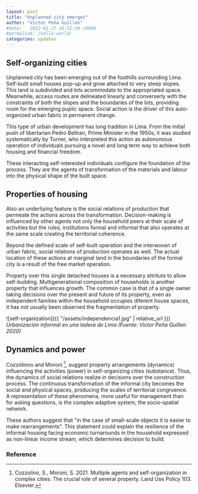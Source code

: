 ```yaml
---
layout: post
title: "Unplanned city emerges"
author: "Victor Peña Guillen"
#date:   2022-01-27 16:52:30 +0900
#permalink: /hello-world/
categories: updates
---
```


## Self-organizing cities

Unplanned city has been emerging out of the foothills surrounding Lima. Self-built small houses pop-up and grow attached to very steep slopes. This land is subdivided and lots acommodate to the appropriated space.
Meanwhile, access routes are delineated linearly and converserly with the constraints of both the slopes and the boundaries of the lots, providing room for the emerging puplic space.
Social action is the driver of this auto-organized urban fabric in permanent change.

This type of urban development has long tradition in Lima. From the initial push of libertarian Pedro Beltran, Prime Minister in the 1950s; it was studied systematically by Turner, who interpreted this action as autonomous operation of individuals pursuing a novel and long term way to achieve both housing and financial freedom.

These interacting self-interested individuals configure the foundation of the process. They are the agents of transformation of the materials and labour into the physical shape of the built space.

## Properties of housing

Also an underliying feature is the social relations of production that permeate the actions across the transformation. Decision-making is influenced by other agents not only the household peers at their scale of activities but the rules, institutions formal and informal that also operates at the same scale creating the territorial coherence.

Beyond the defined scale of self-built operation and the interwoven of urban fabric, social relations of production operates as well. The actual location of these actions at marginal land in the boundaries of the formal city is a result of the free market operation.

Property over this single detached houses is a necessary attritute to allow self-building. Multigenerational composition of households is another property that influences growth.
The common case is that of a single owner taking decisions over the present and future of its property, even as independent families within the household occupies diferent house spaces, it has not usually been observed the fragmentation of property.

![self-organization]({{ "/assets/independencia1.jpg" | relative_url }})
*Urbanización informal en una ladera de Lima (Fuente: Victor Peña Guillen 2020)*

## Dynamics and power

Cozzolinno and Moroni [^1], suggest property arrangements (dynamics) influencing the activities (power) in self-organizing cities (substance). Thus, the dynamics of social relations realize in decisions over the construction process. The continuous transformation of the informal city becomes the social and physical spaces, producing the scales of territorial congruence. A representation of these phenomena, more useful for management than for asking questions, is the complex adaptive system, the socio-spatial network.

These authors  suggest that "in the case of small-scale objects it is easier to make rearrangements". This statement could explain the resilience of the informal housing facing economic turnarounds in the household expressed as non-linear income stream, which determines decision to build.

### Reference

[^1]: Cozzolino, S., Moroni, S. 2021. Multiple agents and self-organization in complex cities: The crucial role of several property. Land Use Policy 103. Elsevier.

